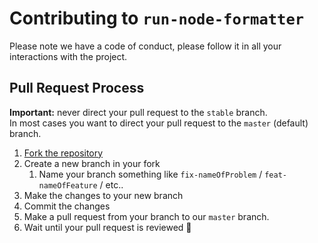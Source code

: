 
# Contributing to `run-node-formatter`

Please note we have a code of conduct, please follow it in all your interactions with the project.

## Pull Request Process

**Important:** never direct your pull request to the `stable` branch.  
In most cases you want to direct your pull request to the `master` (default) branch.

1. [Fork the repository](https://github.com/MarvinJWendt/run-node-formatter/fork)
2. Create a new branch in your fork
	1. Name your branch something like `fix-nameOfProblem` / `feat-nameOfFeature` / etc..
3. Make the changes to your new branch
4. Commit the changes
5. Make a pull request from your branch to our `master` branch.
6. Wait until your pull request is reviewed :tada:
